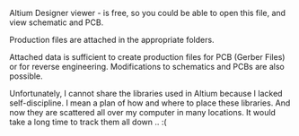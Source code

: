 Altium Designer viewer - is free, so you could be able to open this file, and view schematic and PCB.

Production files are attached in the appropriate folders.

Attached data is sufficient to create production files for PCB (Gerber Files) or for reverse engineering. Modifications to schematics and PCBs are also possible.

Unfortunately, I cannot share the libraries used in Altium because I lacked self-discipline. I mean a plan of how and where to place these libraries. 
And now they are scattered all over my computer in many locations. It would take a long time to track them all down .. :(

